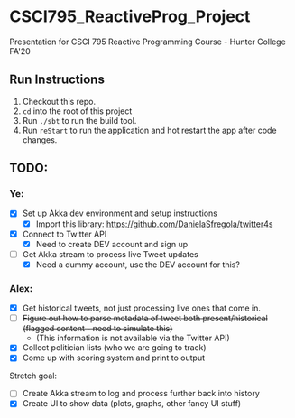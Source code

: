 # CSCI795_ReactiveProg_Project
Presentation for CSCI 795 Reactive Programming Course - Hunter College FA'20

## Run Instructions
1. Checkout this repo.
2. `cd` into the root of this project
3. Run `./sbt` to run the build tool.
4. Run `reStart` to run the application and hot restart the app after code changes.

## TODO:
### Ye:
- [X] Set up Akka dev environment and setup instructions
  - [X] Import this library: https://github.com/DanielaSfregola/twitter4s
- [X] Connect to Twitter API
  - [X] Need to create DEV account and sign up
- [ ] Get Akka stream to process live Tweet updates
  - [X] Need a dummy account, use the DEV account for this?

### Alex:
- [X] Get historical tweets, not just processing live ones that come in.
- [ ] ~~Figure out how to parse metadata of tweet both present/historical (flagged content - need to simulate this)~~
  - (This information is not available via the Twitter API)
- [X] Collect politician lists (who we are going to track)
- [X] Come up with scoring system and print to output

Stretch goal:
- [ ] Create Akka stream to log and process further back into history
- [X] Create UI to show data (plots, graphs, other fancy UI stuff)
